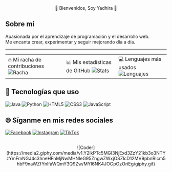 <div align="center">
🌸 Bienvenidos, Soy Yadhira 🌸
</div>

## Sobre mí
Apasionada por el aprendizaje de programación y el desarrollo web.  
Me encanta crear, experimentar y seguir mejorando día a día.  

---

<table>
  <tr>
    <td>
      🔥 Mi racha de contribuciones
      <img src="https://streak-stats.demolab.com/?user=TUUSUARIO&theme=radical" alt="Racha" />
    </td>
    <td>
       📊 Mis estadísticas de GitHub
      <img src="https://github-readme-stats.vercel.app/api?username=yxdhii&show_icons=true&theme=dracula" alt="Stats" />
    </td>
    <td>
       💻 Lenguajes más usados
      <img src="https://github-readme-stats.vercel.app/api/top-langs/?username=yxdhii&layout=compact&theme=dracula" alt="Lenguajes" />
    </td>
  </tr>
</table>


## 🚀 Tecnologías que uso
![Java](https://img.shields.io/badge/Java-ED8B00?style=for-the-badge&logo=openjdk&logoColor=white)
![Python](https://img.shields.io/badge/Python-3776AB?style=for-the-badge&logo=python&logoColor=white)
![HTML5](https://img.shields.io/badge/HTML5-E34F26?style=for-the-badge&logo=html5&logoColor=white)
![CSS3](https://img.shields.io/badge/CSS3-1572B6?style=for-the-badge&logo=css3&logoColor=white)
![JavaScript](https://img.shields.io/badge/JavaScript-F7DF1E?style=for-the-badge&logo=javascript&logoColor=black)

## 🌐 Síganme en mis redes sociales

[![Facebook](https://img.shields.io/badge/Facebook-1877F2?style=for-the-badge&logo=facebook&logoColor=white)](https://www.facebook.com/yxdhii)
[![Instagram](https://img.shields.io/badge/Instagram-E4405F?style=for-the-badge&logo=instagram&logoColor=white)](https://www.instagram.com/itsyxdhi)
[![TikTok](https://img.shields.io/badge/TikTok-000000?style=for-the-badge&logo=tiktok&logoColor=white)](https://www.tiktok.com/@its.yxdhi)

##
<div align="center">
![Coder](https://media2.giphy.com/media/v1.Y2lkPTc5MGI3NjExd3ZzY21kb3o3NTYzYmFmNGJ4c3hneHFnMjNwMHNleG95ZngwZWxjOSZlcD12MV9pbnRlcm5hbF9naWZfYnlfaWQmY3Q9Zw/MYI6NK4JOGpOzOriEg/giphy.gif)
</div>
